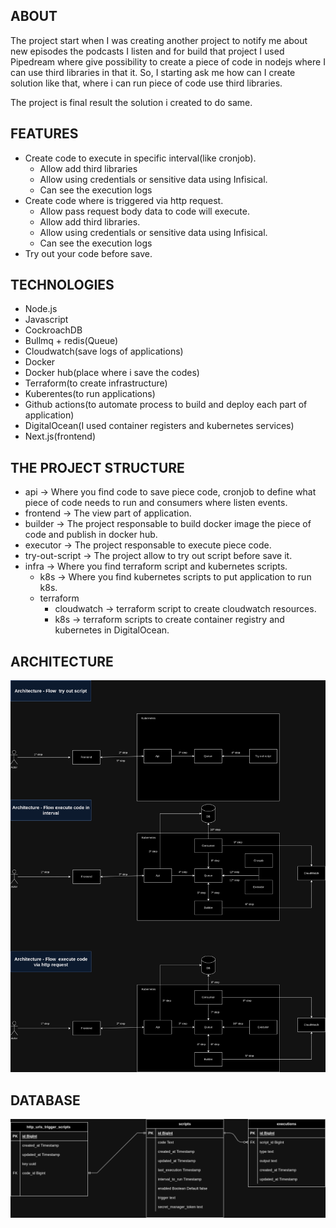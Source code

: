 ## ABOUT

The project start when I was creating another project to notify me about new episodes the podcasts I listen and for build that project I used Pipedream where give possibility to create a piece of code in nodejs where I can use third libraries in that it. So, I starting ask me how can I create solution like that, where i can run piece of code use third libraries.

The project is final result the solution i created to do same.

## FEATURES
- Create code to execute in specific interval(like cronjob).
    - Allow add third libraries
    - Allow using credentials or sensitive data using Infisical.
    - Can see the execution logs 
- Create code where is triggered via http request.
    - Allow pass request body data to code will execute.
    - Allow add third libraries.
    - Allow using credentials or sensitive data using Infisical. 
    - Can see the execution logs 
- Try out your code before save.

## TECHNOLOGIES

- Node.js
- Javascript
- CockroachDB
- Bullmq + redis(Queue)
- Cloudwatch(save logs of applications)
- Docker
- Docker hub(place where i save the codes)
- Terraform(to create infrastructure)
- Kuberentes(to run applications)
- Github actions(to automate process to build and deploy each part of application)
- DigitalOcean(I used container registers and kubernetes services)
- Next.js(frontend)

## THE PROJECT STRUCTURE

- api            -> Where you find code to save piece code, cronjob to define what piece of code needs to run and consumers where listen events.
- frontend       -> The view part of application.
- builder        -> The project responsable to build docker image the piece of code and publish in docker hub.
- executor       -> The project responsable to execute piece code.
- try-out-script -> The project allow to try out script before save it.
- infra          -> Where you find terraform script and kubernetes scripts.
    - k8s        -> Where you find kubernetes scripts to put application to run k8s.
    - terraform
        - cloudwatch -> terraform script to create cloudwatch resources.
        - k8s        -> terraform scripts to create container registry and kubernetes in DigitalOcean.

## ARCHITECTURE

![architecture](./architecture.drawio.png)

## DATABASE

![database](./Database.drawio.png)

